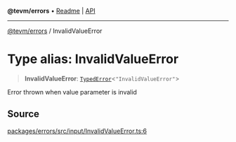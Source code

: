 **@tevm/errors** • [Readme](../README.md) \| [API](../globals.md)

***

[@tevm/errors](../README.md) / InvalidValueError

# Type alias: InvalidValueError

> **InvalidValueError**: [`TypedError`](TypedError.md)\<`"InvalidValueError"`\>

Error thrown when value parameter is invalid

## Source

[packages/errors/src/input/InvalidValueError.ts:6](https://github.com/evmts/tevm-monorepo/blob/main/packages/errors/src/input/InvalidValueError.ts#L6)
